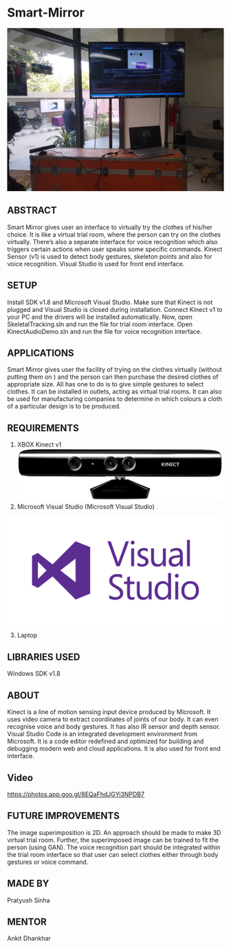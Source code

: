# Smart-Mirror
![Smart Mirror](https://github.com/pratyushmichael/Smart-Mirror/blob/master/imgs/demo.jpeg)
## ABSTRACT
Smart Mirror gives user an interface to virtually try the clothes of his/her choice. It is like a virtual trial room, where the person can try on the clothes virtually. There’s also a separate interface for voice recognition which also triggers certain actions when user speaks some specific commands. Kinect Sensor (v1) is used to detect body gestures, skeleton points and also for voice recognition. Visual Studio is used for front end interface.
## SETUP
Install SDK v1.8 and Microsoft Visual Studio. Make sure that Kinect is not plugged and Visual Studio is closed during installation. Connect Kinect v1 to your PC and the drivers will be installed automatically. Now, open SkeletalTracking.sln and run the file for trial room interface. Open KinectAudioDemo.sln and run the file for voice recognition interface.
## APPLICATIONS
Smart Mirror gives user the facility of trying on the clothes virtually (without putting them on
) and the person can then purchase the desired clothes of appropriate size. All has one to do is to give simple gestures to select clothes. It can be installed in outlets, acting as virtual trial rooms. It can also be used for manufacturing companies to determine in which colours a cloth of a particular design is to be produced. 
## REQUIREMENTS
1.	XBOX Kinect v1
![kinect v1](https://github.com/pratyushmichael/Smart-Mirror/blob/master/imgs/Kinect_V1.jpeg)
2.	Microsoft Visual Studio (Microsoft Visual Studio) 

<img src="https://github.com/pratyushmichael/Smart-Mirror/blob/master/imgs/visual_studio.png" alt="Microsoft Visual Studio" width="700px" heigth="700px"/>


3.	Laptop
## LIBRARIES USED
Windows SDK v1.8
## ABOUT
Kinect is a line of motion sensing input device produced by Microsoft. It uses video camera to extract coordinates of joints of our body. It can even recognise voice and body gestures. It has also IR sensor and depth sensor.
Visual Studio Code is an integrated development environment from Microsoft. It is a code editor redefined and optimized for building and debugging modern web and cloud applications. It is also used for front end interface.

## Video
https://photos.app.goo.gl/8EQaFhdJGYi3NPDB7

## FUTURE IMPROVEMENTS
The image superimposition is 2D. An approach should be made to make 3D virtual trial room. Further, the superimposed image can be trained to fit the person (using GAN). The voice recognition part should be integrated within the trial room interface so that user can select clothes either through body gestures or voice command.
## MADE BY
Pratyush Sinha
## MENTOR
Ankit Dhankhar
